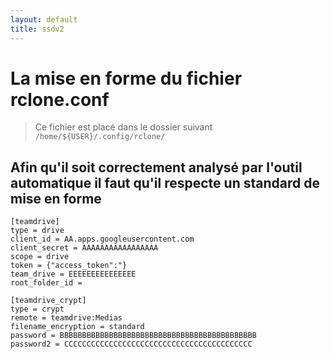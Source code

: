 ```yaml
---
layout: default
title: ssdv2
---
```

# La mise en forme du fichier rclone.conf

> Ce fichier est placé dans le dossier suivant `/home/${USER}/.config/rclone/`

## Afin qu'il soit correctement analysé par l'outil automatique il faut qu'il respecte un standard de mise en forme

````
[teamdrive]
type = drive
client_id = AA.apps.googleusercontent.com
client_secret = AAAAAAAAAAAAAAAAA
scope = drive
token = {"access_token":"}
team_drive = EEEEEEEEEEEEEEE
root_folder_id =

[teamdrive_crypt]
type = crypt
remote = teamdrive:Medias
filename_encryption = standard
password = BBBBBBBBBBBBBBBBBBBBBBBBBBBBBBBBBBBBBBBBBBBB
password2 = CCCCCCCCCCCCCCCCCCCCCCCCCCCCCCCCCCCCCCCCCC
`````

